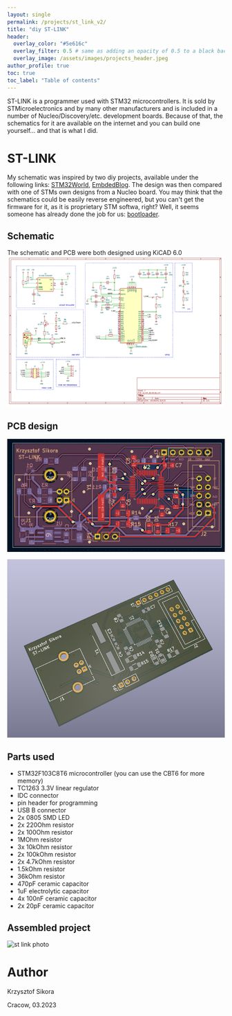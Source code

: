 ```yaml
---
layout: single
permalink: /projects/st_link_v2/
title: "diy ST-LINK"
header:
  overlay_color: "#5e616c"
  overlay_filter: 0.5 # same as adding an opacity of 0.5 to a black background
  overlay_image: /assets/images/projects_header.jpeg
author_profile: true
toc: true
toc_label: "Table of contents"
---
```



ST-LINK is a programmer used with STM32 microcontrollers. It is sold by STMicroelectronics and by many other manufacturers and is included in a number of Nucleo/Discovery/etc. development boards.
Because of that, the schematics for it are available on the internet and you can build one yourself... and that is what I did.

# ST-LINK
My schematic was inspired by two diy projects, available under the following links: [STM32World](https://stm32world.com/wiki/DIY_STM32_Programmer_(ST-Link/V2-1)), [EmbdedBlog](https://embedblog.eu/?p=780). 
The design was then compared with one of STMs own designs from a Nucleo board.
You may think that the schematics could be easily reverse engineered, but you can't get the firmware for it, as it is proprietary STM softwa, right? Well, it seems someone has already done the job for us: [bootloader](https://github.com/Krakenw/Stlink-Bootloaders).


## Schematic
The schematic and PCB were both designed using KiCAD 6.0
![Schematic kicad](/assets/images/st_link/schematic.png)

## PCB design
![PCB kicad](/assets/images/st_link/pcb.png)


![3d view](/assets/images/st_link/3dview.png)

## Parts used
* STM32F103C8T6 microcontroller (you can use the CBT6 for more memory)
* TC1263 3.3V linear regulator
* IDC connector
* pin header for programming
* USB B connector
* 2x 0805 SMD LED
* 2x 220Ohm resistor
* 2x 100Ohm resistor
* 1MOhm resistor
* 3x 10kOhm resistor
* 2x 100kOhm resistor
* 2x 4.7kOhm resistor
* 1.5kOhm resistor
* 36kOhm resistor
* 470pF ceramic capacitor
* 1uF electrolytic capacitor
* 4x 100nF ceramic capacitor
* 2x 20pF ceramic capacitor

## Assembled project
![st link photo](/assets/images/st_link/assembled.jpg)


# Author
Krzysztof Sikora

Cracow, 03.2023